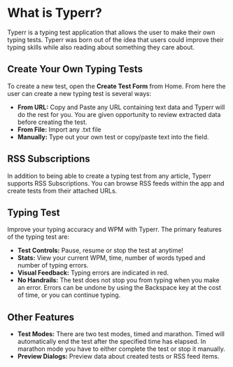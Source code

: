 # What is Typerr?

Typerr is a typing test application that allows the user to make their own typing tests. Typerr was born out of the idea that users could improve their typing skills while also reading about something they care about.

## Create Your Own Typing Tests

To create a new test, open the **Create Test Form** from Home. From here the user can create a new typing test is several ways:

- **From URL:** Copy and Paste any URL containing text data and Typerr will do the rest for you. You are given opportunity to review extracted data before creating the test.
- **From File:** Import any .txt file
- **Manually:** Type out your own test or copy/paste text into the field.

## RSS Subscriptions
In addition to being able to create a typing test from any article, Typerr supports RSS Subscriptions. You can browse RSS feeds within the app and create tests from their attached URLs.

## Typing Test 
Improve your typing accuracy and WPM with Typerr. The primary features of the typing test are:

- **Test Controls:** Pause, resume or stop the test at anytime!
- **Stats:** View your current WPM, time, number of words typed and number of typing errors.
- **Visual Feedback:** Typing errors are indicated in red.
- **No Handrails:** The test does not stop you from typing when you make an error. Errors can be undone by using the Backspace key at the cost of time, or you can continue typing.

## Other Features

- **Test Modes:** There are two test modes, timed and marathon. Timed will automatically end the test after the specified time has elapsed. In marathon mode you have to either complete the test or stop it manually.
- **Preview Dialogs:** Preview data about created tests or RSS feed items.
